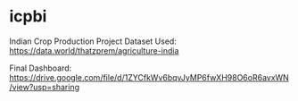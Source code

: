 # icpbi
Indian Crop Production Project
Dataset Used: https://data.world/thatzprem/agriculture-india


Final Dashboard: https://drive.google.com/file/d/1ZYCfkWv6bqvJyMP6fwXH98O6oR6avxWN/view?usp=sharing
